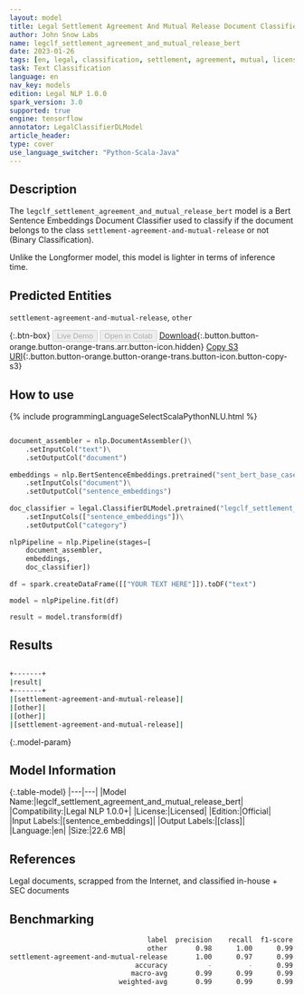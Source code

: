 ```yaml
---
layout: model
title: Legal Settlement Agreement And Mutual Release Document Classifier (Bert Sentence Embeddings)
author: John Snow Labs
name: legclf_settlement_agreement_and_mutual_release_bert
date: 2023-01-26
tags: [en, legal, classification, settlement, agreement, mutual, licensed, bert, tensorflow]
task: Text Classification
language: en
nav_key: models
edition: Legal NLP 1.0.0
spark_version: 3.0
supported: true
engine: tensorflow
annotator: LegalClassifierDLModel
article_header:
type: cover
use_language_switcher: "Python-Scala-Java"
---
```


## Description

The `legclf_settlement_agreement_and_mutual_release_bert` model is a Bert Sentence Embeddings Document Classifier used to classify if the document belongs to the class `settlement-agreement-and-mutual-release` or not (Binary Classification).

Unlike the Longformer model, this model is lighter in terms of inference time.

## Predicted Entities

`settlement-agreement-and-mutual-release`, `other`

{:.btn-box}
<button class="button button-orange" disabled>Live Demo</button>
<button class="button button-orange" disabled>Open in Colab</button>
[Download](https://s3.amazonaws.com/auxdata.johnsnowlabs.com/legal/models/legclf_settlement_agreement_and_mutual_release_bert_en_1.0.0_3.0_1674734834409.zip){:.button.button-orange.button-orange-trans.arr.button-icon.hidden}
[Copy S3 URI](s3://auxdata.johnsnowlabs.com/legal/models/legclf_settlement_agreement_and_mutual_release_bert_en_1.0.0_3.0_1674734834409.zip){:.button.button-orange.button-orange-trans.button-icon.button-copy-s3}

## How to use



<div class="tabs-box" markdown="1">
{% include programmingLanguageSelectScalaPythonNLU.html %}

```python

document_assembler = nlp.DocumentAssembler()\
    .setInputCol("text")\
    .setOutputCol("document")
  
embeddings = nlp.BertSentenceEmbeddings.pretrained("sent_bert_base_cased", "en")\
    .setInputCols("document")\
    .setOutputCol("sentence_embeddings")
    
doc_classifier = legal.ClassifierDLModel.pretrained("legclf_settlement_agreement_and_mutual_release_bert", "en", "legal/models")\
    .setInputCols(["sentence_embeddings"])\
    .setOutputCol("category")
    
nlpPipeline = nlp.Pipeline(stages=[
    document_assembler, 
    embeddings,
    doc_classifier])
 
df = spark.createDataFrame([["YOUR TEXT HERE"]]).toDF("text")

model = nlpPipeline.fit(df)

result = model.transform(df)

```

</div>

## Results

```bash

+-------+
|result|
+-------+
|[settlement-agreement-and-mutual-release]|
|[other]|
|[other]|
|[settlement-agreement-and-mutual-release]|

```

{:.model-param}
## Model Information

{:.table-model}
|---|---|
|Model Name:|legclf_settlement_agreement_and_mutual_release_bert|
|Compatibility:|Legal NLP 1.0.0+|
|License:|Licensed|
|Edition:|Official|
|Input Labels:|[sentence_embeddings]|
|Output Labels:|[class]|
|Language:|en|
|Size:|22.6 MB|

## References

Legal documents, scrapped from the Internet, and classified in-house + SEC documents 

## Benchmarking

```bash
                                  label  precision    recall  f1-score   support
                                  other       0.98      1.00      0.99        61
settlement-agreement-and-mutual-release       1.00      0.97      0.99        39
                               accuracy          -         -      0.99       100
                              macro-avg       0.99      0.99      0.99       100
                           weighted-avg       0.99      0.99      0.99       100
```
